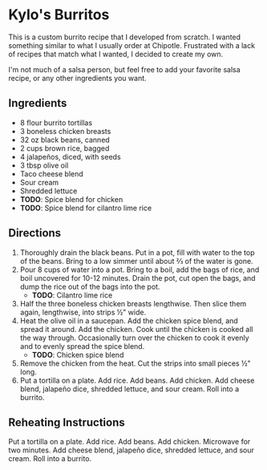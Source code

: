 Kylo's Burritos
===============

This is a custom burrito recipe that I developed from scratch. I wanted
something similar to what I usually order at Chipotle. Frustrated with a lack
of recipes that match what I wanted, I decided to create my own.

I'm not much of a salsa person, but feel free to add your favorite salsa
recipe, or any other ingredients you want.

Ingredients
-----------

* 8 flour burrito tortillas
* 3 boneless chicken breasts
* 32 oz black beans, canned
* 2 cups brown rice, bagged
* 4 jalape&#241;os, diced, with seeds
* 3 tbsp olive oil
* Taco cheese blend
* Sour cream
* Shredded lettuce
* **TODO**: Spice blend for chicken
* **TODO**: Spice blend for cilantro lime rice

Directions
----------

1. Thoroughly drain the black beans. Put in a pot, fill with water to the
   top of the beans. Bring to a low simmer until about &#8532; of the water
   is gone.
2. Pour 8 cups of water into a pot. Bring to a boil, add the bags of rice,
   and boil uncovered for 10-12 minutes. Drain the pot, cut open the bags, and
   dump the rice out of the bags into the pot.
   - **TODO**: Cilantro lime rice
3. Half the three boneless chicken breasts lengthwise. Then slice them again,
   lengthwise, into strips &#189;" wide.
4. Heat the olive oil in a saucepan. Add the chicken spice blend, and spread it
   around. Add the chicken. Cook until the chicken is cooked all the way
   through. Occasionally turn over the chicken to cook it evenly and to evenly
   spread the spice blend.
   - **TODO**: Chicken spice blend
5. Remove the chicken from the heat. Cut the strips into small pieces &#189;"
   long.
6. Put a tortilla on a plate. Add rice. Add beans. Add chicken. Add cheese
   blend, jalape&#241;o dice, shredded lettuce, and sour cream. Roll into a
   burrito.

Reheating Instructions
----------------------

Put a tortilla on a plate. Add rice. Add beans. Add chicken. Microwave for two
minutes. Add cheese blend, jalape&#241;o dice, shredded lettuce, and sour
cream. Roll into a burrito.
